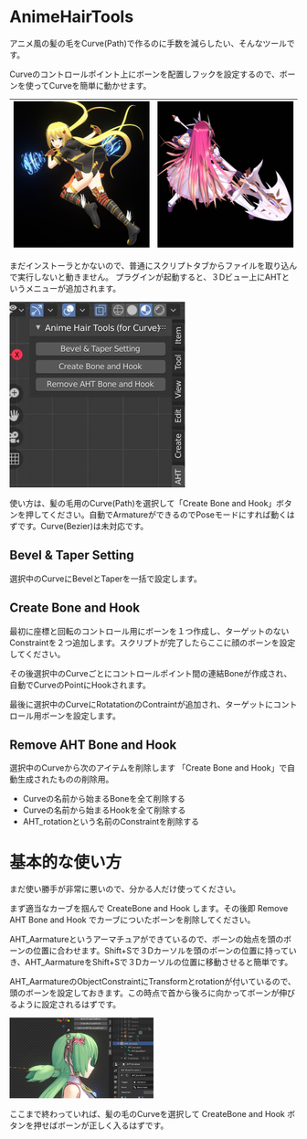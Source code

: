 # AnimeHairTools

アニメ風の髪の毛をCurve(Path)で作るのに手数を減らしたい、そんなツールです。

Curveのコントロールポイント上にボーンを配置しフックを設定するので、ボーンを使ってCurveを簡単に動かせます。

|<img src="https://github.com/oja-bitterlife/AnimeHairTools/blob/master/sample/seven-chan.jpg" width="256px" height="256px">|<img src="https://github.com/oja-bitterlife/AnimeHairTools/blob/master/sample/maribe.jpg" width="256px" height="256px">|
| --- | --- |

まだインストーラとかないので、普通にスクリプトタブからファイルを取り込んで実行しないと動きません。
プラグインが起動すると、３Dビュー上にAHTというメニューが追加されます。

<img src="https://github.com/oja-bitterlife/AnimeHairTools/blob/master/sample/3d-view.jpg">

使い方は、髪の毛用のCurve(Path)を選択して「Create Bone and Hook」ボタンを押してください。自動でArmatureができるのでPoseモードにすれば動くはずです。Curve(Bezier)は未対応です。


## Bevel & Taper Setting

選択中のCurveにBevelとTaperを一括で設定します。

## Create Bone and Hook

最初に座標と回転のコントロール用にボーンを１つ作成し、ターゲットのないConstraintを２つ追加します。スクリプトが完了したらここに顔のボーンを設定してください。

その後選択中のCurveごとにコントロールポイント間の連結Boneが作成され、自動でCurveのPointにHookされます。

最後に選択中のCurveにRotatationのContraintが追加され、ターゲットにコントロール用ボーンを設定します。

## Remove AHT Bone and Hook

選択中のCurveから次のアイテムを削除します
「Create Bone and Hook」で自動生成されたものの削除用。

* Curveの名前から始まるBoneを全て削除する
* Curveの名前から始まるHookを全て削除する
* AHT_rotationという名前のConstraintを削除する


# 基本的な使い方
まだ使い勝手が非常に悪いので、分かる人だけ使ってください。

まず適当なカーブを掴んで CreateBone and Hook します。その後即 Remove AHT Bone and Hook でカーブについたボーンを削除してください。

AHT_Aarmatureというアーマチュアができているので、ボーンの始点を頭のボーンの位置に合わせます。Shift+Sで３Dカーソルを頭のボーンの位置に持っていき、AHT_AarmatureをShift+Sで３Dカーソルの位置に移動させると簡単です。

AHT_AarmatureのObjectConstraintにTransformとrotationが付いているので、頭のボーンを設定しておきます。この時点で首から後ろに向かってボーンが伸びるように設定されるはずです。

<img src="https://github.com/oja-bitterlife/AnimeHairTools/blob/master/sample/ATH_Armature_setup.jpg" width="50%" height="50%">

ここまで終わっていれば、髪の毛のCurveを選択して CreateBone and Hook ボタンを押せばボーンが正しく入るはずです。
